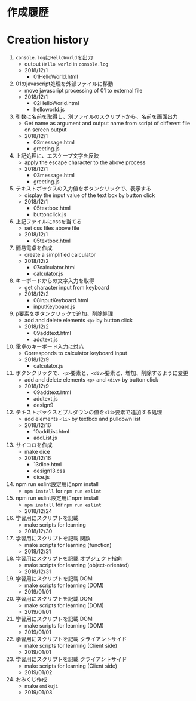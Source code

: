 # 作成履歴 
# Creation history
1. `console.log`に`HelloWorld`を出力
    - output `Hello world` in `console.log`
    - 2018/12/1
      - 01HelloWorld.html
2. 01のjavascript処理を外部ファイルに移動
    - move javascript processing of 01 to external file
    - 2018/12/1
      - 02HelloWorld.html
      - helloworld.js
3. 引数に名前を取得し、別ファイルのスクリプトから、名前を画面出力
    - Get name as argument and output name from script of different file on screen output
    - 2018/12/1
      - 03message.html
      - greeting.js
4. 上記処理に、エスケープ文字を反映
    - apply the escape character to the above process
    - 2018/12/1
      - 03message.html
      - greeting.js
5. テキストボックスの入力値をボタンクリックで、表示する
    - display the input value of the text box by button click
    - 2018/12/1
      - 05textbox.html
      - buttonclick.js
6. 上記ファイルにcssを当てる
    - set css files above file
    - 2018/12/1
      - 05textbox.html
7. 簡易電卓を作成
    - create a simplified calculator
    - 2018/12/2
      - 07calculator.html
      - calculator.js
8. キーボードからの文字入力を取得
    - get character input from keyboard
    - 2018/12/2
      - 08inputKeyboard.html
      - inputKeyboard.js
9. p要素をボタンクリックで追加、削除処理
    - add and delete elements `<p>` by button click
    - 2018/12/2
      - 09addtext.html
      - addtext.js
10. 電卓のキーボード入力に対応
    - Corresponds to calculator keyboard input
    - 2018/12/9
      - calculator.js
11. ボタンクリックで、`<p>`要素と、`<div>`要素と、増加、削除するように変更
    - add and delete elements `<p>` and `<div>` by button click
    - 2018/12/9
      - 09addtext.html
      - addtext.js
      - design9
12. テキストボックスとプルダウンの値を`<li>`要素で追加する処理
    - add elements `<li>` by textbox and pulldown list
    - 2018/12/16
      - 10addList.html
      - addList.js
13. サイコロを作成
    - make dice
    - 2018/12/16
      - 13dice.html
      - design13.css
      - dice.js
14. npm run eslint設定用にnpm install
    - `npm install` for `npm run eslint`
15. npm run eslint設定用にnpm install
    - `npm install` for `npm run eslint`
    - 2018/12/24
16. 学習用にスクリプトを記載
    - make scripts for learning 
    - 2018/12/30
17. 学習用にスクリプトを記載 関数
    - make scripts for learning (function)
    - 2018/12/31
18. 学習用にスクリプトを記載 オブジェクト指向
    - make scripts for learning (object-oriented)
    - 2018/12/31
19. 学習用にスクリプトを記載 DOM
    - make scripts for learning (DOM)
    - 2019/01/01
20. 学習用にスクリプトを記載 DOM
    - make scripts for learning (DOM)
    - 2019/01/01
21. 学習用にスクリプトを記載 DOM
    - make scripts for learning (DOM)
    - 2019/01/01
22. 学習用にスクリプトを記載 クライアントサイド
    - make scripts for learning (Client side)
    - 2019/01/01
23. 学習用にスクリプトを記載 クライアントサイド
    - make scripts for learning (Client side)
    - 2019/01/02
24. おみくじ作成
    - make `omikuji`
    - 2019/01/03

